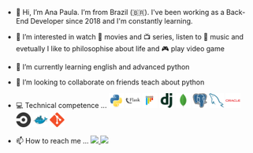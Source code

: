 - 👋 Hi, I’m Ana Paula. I’m from Brazil (🇧🇷). I've been working as a Back-End Developer since 2018 and I'm constantly learning.
- 👀 I’m interested in watch :movie_camera: movies and :tv: series, listen to :musical_note: music and evetually I like to philosophise about life and :video_game: play video game  
- 🌱 I’m currently learning english and advanced python
- 💞️ I’m looking to collaborate on friends teach about python

- 💻 Technical competence ... 
  <img height="30" src="https://raw.githubusercontent.com/devicons/devicon/master/icons/python/python-original.svg" />
  <img height="30" src="https://raw.githubusercontent.com/devicons/devicon/master/icons/flask/flask-original-wordmark.svg" />
  <img height="30" src="https://raw.githubusercontent.com/devicons/devicon/master/icons/pytest/pytest-original.svg" />
  <img height="30" src="https://raw.githubusercontent.com/devicons/devicon/master/icons/django/django-plain.svg" />
  <img height="30" src="https://raw.githubusercontent.com/devicons/devicon/master/icons/mongodb/mongodb-original.svg" />
  <img height="30" src="https://raw.githubusercontent.com/devicons/devicon/master/icons/postgresql/postgresql-original.svg" />
  <img height="30" src="https://raw.githubusercontent.com/devicons/devicon/master/icons/mysql/mysql-original.svg" />
  <img height="30" src="https://raw.githubusercontent.com/devicons/devicon/master/icons/oracle/oracle-original.svg" />
  <img height="30" src="https://raw.githubusercontent.com/devicons/devicon/master/icons/circleci/circleci-plain.svg" />
  <img height="30" src="https://raw.githubusercontent.com/devicons/devicon/master/icons/docker/docker-original.svg" />
  <img height="30" src="https://raw.githubusercontent.com/devicons/devicon/master/icons/git/git-original.svg" />

- 📫 How to reach me ... 
  <a href="mailto:ana.lopes1@creditas.com" alt="gmail" target="_blank">
    <img src="https://img.shields.io/badge/-Gmail-FF0000?style=flat-square&labelColor=FF0000&logo=gmail&logoColor=white&link=mailto:anapalopes0103@gmail.com" />
  </a>
  <a href="mailto:ana.lopes1@creditas.com" alt="gmail" target="_blank">
    <img src="https://img.shields.io/badge/-LinkedIn-blue?style=flat-square&logo=Linkedin&logoColor=white&link=https://www.linkedin.com/in/ana-paula-lps" />
  </a>

<!---
anapalopes/anapalopes is a ✨ special ✨ repository because its `README.md` (this file) appears on your GitHub profile.
You can click the Preview link to take a look at your changes.
--->
